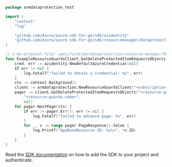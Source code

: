 ```go
package armdataprotection_test

import (
	"context"
	"log"

	"github.com/Azure/azure-sdk-for-go/sdk/azidentity"
	"github.com/Azure/azure-sdk-for-go/sdk/resourcemanager/dataprotection/armdataprotection"
)

// x-ms-original-file: specification/dataprotection/resource-manager/Microsoft.DataProtection/stable/2021-07-01/examples/ResourceGuardCRUD/ListDeleteProtectedItemRequests.json
func ExampleResourceGuardsClient_GetDeleteProtectedItemRequestsObjects() {
	cred, err := azidentity.NewDefaultAzureCredential(nil)
	if err != nil {
		log.Fatalf("failed to obtain a credential: %v", err)
	}
	ctx := context.Background()
	client := armdataprotection.NewResourceGuardsClient("<subscription-id>", cred, nil)
	pager := client.GetDeleteProtectedItemRequestsObjects("<resource-group-name>",
		"<resource-guards-name>",
		nil)
	for pager.NextPage(ctx) {
		if err := pager.Err(); err != nil {
			log.Fatalf("failed to advance page: %v", err)
		}
		for _, v := range pager.PageResponse().Value {
			log.Printf("DppBaseResource.ID: %s\n", *v.ID)
		}
	}
}
```

Read the [SDK documentation](https://github.com/Azure/azure-sdk-for-go/blob/sdk%2Fresourcemanager%2Fdataprotection%2Farmdataprotection%2Fv0.1.0/sdk/resourcemanager/dataprotection/armdataprotection/README.md) on how to add the SDK to your project and authenticate.
